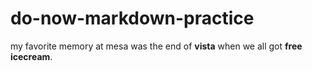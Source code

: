 # do-now-markdown-practice
 my favorite memory at mesa was the end of **vista** when we all got **free icecream**.
